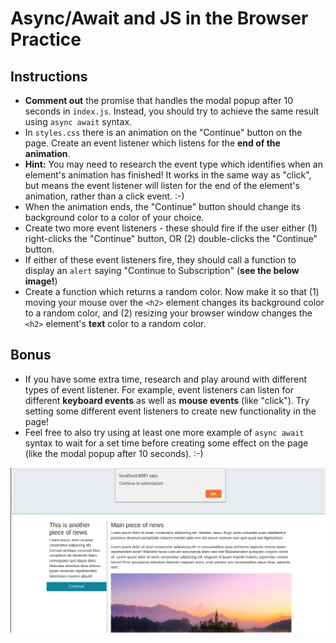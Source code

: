 # Async/Await and JS in the Browser Practice

## Instructions

* **Comment out** the promise that handles the modal popup after 10 seconds in `index.js`. Instead, you should try to achieve the same result using `async await` syntax. 
* In `styles.css` there is an animation on the "Continue" button on the page. Create an event listener which listens for the **end of the animation**.
* **Hint:** You may need to research the event type which identifies when an element's animation has finished! It works in the same way as "click", but means the event listener will listen for the end of the element's animation, rather than a click event. :-)
* When the animation ends, the "Continue" button should change its background color to a color of your choice.
* Create two more event listeners - these should fire if the user either (1) right-clicks the "Continue" button, OR (2) double-clicks the "Continue" button.
* If either of these event listeners fire, they should call a function to display an `alert` saying "Continue to Subscription" (**see the below image!**) 
* Create a function which returns a random color. Now make it so that (1) moving your mouse over the `<h2>` element changes its background color to a random color, and (2) resizing your browser window changes the `<h2>` element's **text** color to a random color.

## Bonus

* If you have some extra time, research and play around with different types of event listener. For example, event listeners can listen for different **keyboard events** as well as **mouse events** (like "click"). Try setting some different event listeners to create new functionality in the page! 
* Feel free to also try using at least one more example of `async await` syntax to wait for a set time before creating some effect on the page (like the modal popup after 10 seconds). :-)

![On click event](images/animationend.png)